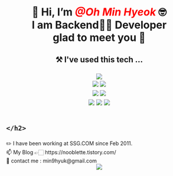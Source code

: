<h1> <h1><div align=center> 👋 Hi, I’m <span style="color:red"> <em> <strong> @Oh Min Hyeok </strong> </em> </span>🤓 <br> I am Backend👨‍💻 Developer <br> glad to meet you 🙂</div> </h1>
<!--- <h2> 🌱 I’m currently learning ... <br/> --->
	<h2> <div align=center> ⚒ I've used this tech ... </div><br>
		<div align=center> 
		<img src="https://img.shields.io/badge/Java-007396?style=flat-square&logo=Java&logoColor=white"/>
		<!--<img src="https://img.shields.io/badge/Python-3776AB?style=flat-square&logo=Python&logoColor=yellow"/>-->
		<!--<img src="https://img.shields.io/badge/C-A8B9CC?style=flat-square&logo=C&logoColor=white"/>-->
		<!--<img src="https://img.shields.io/badge/C++-00599C?style=flat-square&logo=C%2B%2B&logoColor=white"/>-->
		</div>
		<div align=center>
		<img src="https://img.shields.io/badge/Spring-6DB33F?style=flat-square&logo=Spring&logoColor=white"/>
		<img src="https://img.shields.io/badge/SpringBoot-6DB33F?style=flat-square&logo=SpringBoot&logoColor=white"/>
		<!--<img src="https://img.shields.io/badge/Django-092E20?style=flat-square&logo=Django&logoColor=critical"/>-->
		</div>
		<div align=center> 
		<img src="https://img.shields.io/badge/MySQL-4479A1?style=flat-square&logo=MySQL&logoColor=white"/>
		<!--<img src="https://img.shields.io/badge/MariaDB-003545?style=flat-square&logo=MariaDB&logoColor=white"/>-->
		<img src="https://img.shields.io/badge/Oracle-F80000?style=flat-square&logo=Oracle&logoColor=white">
		</div>
		<div align=center> 
		<img src="https://img.shields.io/badge/Aws-232F3E?style=flat-square&logo=Python&logoColor=white"/>
		<img src="https://img.shields.io/badge/Git-F05032?style=flat-square&logo=Git&logoColor=white"/>
		<img src="https://img.shields.io/badge/Notion-000000?style=flat-square&logo=Notion&logoColor=white"/>
		</div>
		<br>
		<!--<div align=center> 👀 I’m interested in <em> Web Service </em> and ... </div>-->
		<!--<div align=center> -->
		<!--<img src="https://img.shields.io/badge/JavaScript-F7DF1E?style=flat-square&logo=JavaScript&logoColor=white"/>-->
		<!--<img src="https://img.shields.io/badge/Node.JS-339933?style=flat-square&logo=Node.JS&logoColor=white"/>-->
		<!--<img src="https://img.shields.io/badge/React-61DAFB?style=flat-square&logo=React&logoColor=white"/>-->
		<!--<img src="https://img.shields.io/badge/TypeScript-3178C6?style=flat-square&logo=TypeScript&logoColor=white"/>-->
		<!--</div>-->
		<!--<div align=center> -->
		<!--<img src="https://img.shields.io/badge/MongoDB-47A248?style=flat-square&logo=MongoDB&logoColor=white"/>-->
		<!--<img src="https://img.shields.io/badge/NestJS-E0234E?style=flat-square&logo=NestJS&logoColor=white"/>-->
		<!--</div>-->
 		
	</h2>
</h1>
✏️ I have been working at SSG.COM since Feb 2011.
<br>
📫 My Blog 👉🏻 https://nooblette.tistory.com/
<br>
📩 contact me : min9hyuk@gmail.com
<br>

<div align=center>
	<a href="https://hits.seeyoufarm.com"><img src="https://hits.seeyoufarm.com/api/count/incr/badge.svg?url=https%3A%2F%2Fgithub.com%2Fnooblette&count_bg=%2352B208&title_bg=%23555555&icon=&icon_color=%23E7E7E7&title=hits&edge_flat=false"/></a>
</div>
<!---
- 💞️ I’m looking to collaborate on ...
- 📫 How to reach me ...
--->
<!---
nooblette/nooblette is a ✨ special ✨ repository because its `README.md` (this file) appears on your GitHub profile.
You can click the Preview link to take a look at your changes.
--->

